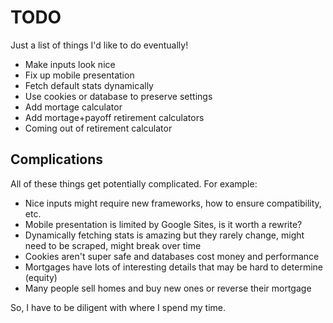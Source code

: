 # TODO

Just a list of things I'd like to do eventually!

* Make inputs look nice
* Fix up mobile presentation
* Fetch default stats dynamically
* Use cookies or database to preserve settings 
* Add mortage calculator
* Add mortage+payoff retirement calculators
* Coming out of retirement calculator

## Complications

All of these things get potentially complicated. For example:
* Nice inputs might require new frameworks, how to ensure compatibility, etc.
* Mobile presentation is limited by Google Sites, is it worth a rewrite?
* Dynamically fetching stats is amazing but they rarely change, might need to be scraped, might break over time
* Cookies aren't super safe and databases cost money and performance
* Mortgages have lots of interesting details that may be hard to determine (equity)
* Many people sell homes and buy new ones or reverse their mortgage

So, I have to be diligent with where I spend my time.